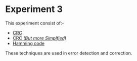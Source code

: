 # Experiment 3
This experiment consist of:-
- [CRC](./CRC.c)
- [CRC _(But more Simplfied)_](./CRC.py)
- [Hamming code](./HammingCode.c)

These techniques are used in error detection and correction.